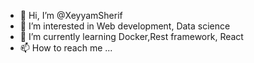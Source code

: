 - 👋 Hi, I’m @XeyyamSherif
- 👀 I’m interested in Web development, Data science
- 🌱 I’m currently learning Docker,Rest framework, React
- 📫 How to reach me ...

<!---
XeyyamSherif/XeyyamSherif is a ✨ special ✨ repository because its `README.md` (this file) appears on your GitHub profile.
You can click the Preview link to take a look at your changes.
--->
